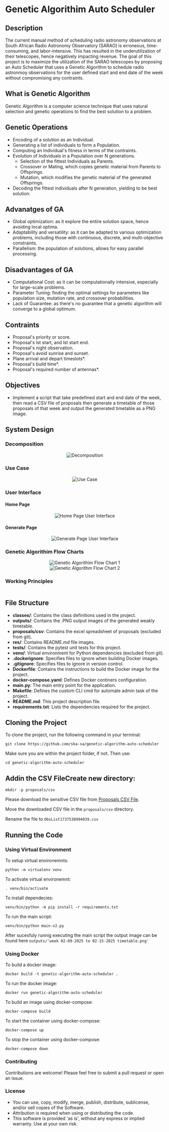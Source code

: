 # Genetic Algorithim Auto Scheduler

## Description

The current manual method of scheduling radio astronomy observations at South African Radio Astronomy Observatory (SARAO) is erroneous, time-consuming, and labor-intensive. This has resulted in the underutilization of their telescopes, hence negatively impacting revenue. The goal of this project is to maximize the utilization of the SARAO telescopes by proposing an Auto Scheduler that uses a Genetic Algorithm to schedule radio astronmoy observations for the user defined start and end date of the week without compromising any contraints.

## What is Genetic Algorithm

Genetic Algorithm is a computer science technique that uses natural selection and genetic operations to find the best solution to a problem.

## Genetic Operations

- Encoding of a solution as an Individual.
- Generating a list of individuals to form a Population.
- Computing an Individual's fitness in terms of the contraints.
- Evolution of Individuals in a Population over N generations.
    - Selection of the fittest Individuals as Parents.
    - Crossover or Mating, which copies genetic material from Parents to Offsprings.
    - Mutation, which modifies the genetic material of the generated Offsprings.
- Decoding the fittest individuals after N generation, yielding to be best solution.

## Advanatges of GA

- Global optimization: as it explore the entire solution space, hence avoiding local optima.
- Adaptability and versatility: as it can be adapted to various optimization problems, including those with continuous, discrete, and multi-objective constraints.
- Parallelism: the population of solutions, allows for easy parallel processing.

## Disadvantages of GA

- Computational Cost: as it can be computationally intensive, especially for large-scale problems.
- Parameter Tuning: finding the optimal settings for parameters like population size, mutation rate, and crossover probabilities.
- Lack of Guarantee: as there's no guarantee that a genetic algorithm will converge to a global optimum.

## Contraints

- Proposal's priority or score.
- Proposal's lst start, and lst start end.
- Proposal's night observation.
- Proposal's avoid sunrise and sunset.
- Plane arrival and depart timeslots*.
- Proposal's build time*.
- Proposal's required number of antennas*.

## Objectives

- Implement a script that take predefined start and end date of the week, then read a CSV file of proposals then generate a timetable of those proposals of that week and output the generated timetable as a PNG image.  

## System Design

### Decomposition

<div align="center">
    <img src="res/decomposition.png" alt="Decomposition" />
</div>

### Use Case

<div align="center">
    <img src="res/use-case.png" alt="Use Case" />
</div>

### User Interface

#### Home Page

<div align="center">
    <img src="res/home-page-ui.png" alt="Home Page User Interface" />
</div>

#### Generate Page

<div align="center">
    <img src="res/generate-page-ui.png" alt="Generate Page User Interface" />
</div>

### Genetic Algorithim Flow Charts

<div align="center">
    <img src="res/ga-flow-chart-1.png" alt="Genetic Algorithim Flow Chart 1" />
</div>

<div align="center">
    <img src="res/ga-flow-chart-2.png" alt="Genetic Algorithm Flow Chart 2" />
</div>

### Working Principles

<div align="center">
    <img src="res/working-principles.png" alt="" />
</div>

## File Structure

- **classes/**: Contains the class definitions used in the project.
- **outputs/**: Contains the .PNG output images of the generated weakly timetable.
- **proposals/csv**: Contains the excel spreadsheet of proposals (excluded from git).
- **res/**: Contains README.md file images.
- **tests/**: Contains the pytest unit tests for this project.
- **venv/**: Virtual environment for Python dependencies (excluded from git).
- **.dockerignore**: Specifies files to ignore when building Docker images.
- **.gitignore**: Specifies files to ignore in version control.
- **Dockerfile**: Contains the instructions to build the Docker image for the project.
- **docker-compose.yaml**: Defines Docker continers configuration.
- **main.py**: The main entry point for the application.
- **Makefile**: Defines the custom CLI cmd for automate admin task of the project.
- **README.md**: This project description file.
- **requirements.txt**: Lists the dependencies required for the project.

## Cloning the Project

To clone the project, run the following command in your terminal:

```git clone https://github.com/ska-sa/genetic-algorithm-auto-scheduler```

Make sure you are within the project folder, if not. Then use:

```cd genetic-algorithm-auto-scheduler```

## Addin the CSV FileCreate new directory:

```mkdir -p proposals/csv```

Please download the sensitive CSV file from [Proposals CSV File](https://drive.google.com/file/d/1uKx0ocyvraKuRoVFqLJ_8v3jRMwQrhCL/view).


Move the downloaded CSV file in the `proposals/csv` directory.

Rename the file to `ObsList1737538994939.csv`

## Running the Code

### Using Virtual Environment

To setup virtual environemnts:

```python -m virtualenv venv```

To activate virtual environemnt:

```. venv/bin/activate```

To install dependecies:

```venv/bin/python -m pip install -r requirements.txt```

To run the main script:

```venv/bin/python main-v2.py```

After sucesfuly runnig executing the main script the output image can be found here `outputs/'week 02-09-2025 to 02-15-2025 timetable.png'`

### Using Docker

To build a docker image:

```docker build -t genetic-algorithm-auto-scheduler .```

To run the docker image:

```docker run genetic-algorithm-auto-scheduler```

To build an image using docker-compose:

```docker-compose build```

To start the container using docker-compose:

```docker-compose up```

To stop the container using docker-compose:

```docker-compose down```

### Contributing

Contributions are welcome! Please feel free to submit a pull request or open an issue.

### License

- You can use, copy, modify, merge, publish, distribute, sublicense, and/or sell copies of the Software.
- Attribution is required when using or distributing the code.
- This software is provided 'as is', without any express or implied warranty. Use at your own risk.